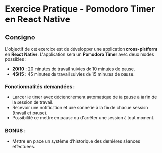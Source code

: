 # Exercice Pratique - Pomodoro Timer en React Native

## Consigne

L'objectif de cet exercice est de développer une application **cross-platform** en **React Native**. L'application sera un **Pomodoro Timer** avec deux modes possibles :

- **20/10** : 20 minutes de travail suivies de 10 minutes de pause.
- **45/15** : 45 minutes de travail suivies de 15 minutes de pause.

### Fonctionnalités demandées :
- Lancer le timer avec déclenchement automatique de la pause à la fin de la session de travail.
- Recevoir une notification et une sonnerie à la fin de chaque session (travail et pause).
- Possibilité de mettre en pause ou d'arrêter une session à tout moment.

### BONUS :
- Mettre en place un système d'historique des dernières séances effectuées.